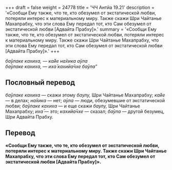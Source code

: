 +++
draft = false
weight = 24778
title = 'ЧЧ Антйа 19.21'
description = '«Сообщи Ему также, что те, кто обезумел от экстатической любви, потеряли интерес к материальному миру. Также скажи Шри Чайтанье Махапрабху, что эти слова Ему передал тот, кто Сам обезумел от экстатической любви [Адвайта Прабху]».'
summary = '«Сообщи Ему также, что те, кто обезумел от экстатической любви, потеряли интерес к материальному миру. Также скажи Шри Чайтанье Махапрабху, что эти слова Ему передал тот, кто Сам обезумел от экстатической любви [Адвайта Прабху]».'
+++

_ба̄улаке кахиха, — ка̄йе на̄хика а̄ула  
ба̄улаке кахиха, — иха̄ кахийа̄чхе ба̄ула”_

## Пословный перевод

_ба̄улаке_ _кахиха_ — скажи этому _баулу,_ Шри Чайтанье Махапрабху; _ка̄йе_ — в делах; _на̄хика_ — нет; _а̄ула_ — люди, обезумевшие от экстатической любви; _ба̄улаке_ _кахиха_ — и еще скажи _баулу,_ Шри Чайтанье Махапрабху; _иха̄_ — это; _кахийа̄чхе_ — сказал; _ба̄ула_ — другой безумец, Шри Адвайта Прабху.

## Перевод

**«Сообщи Ему также, что те, кто обезумел от экстатической любви, потеряли интерес к материальному миру. Также скажи Шри Чайтанье Махапрабху, что эти слова Ему передал тот, кто Сам обезумел от экстатической любви \[Адвайта Прабху\]».**
